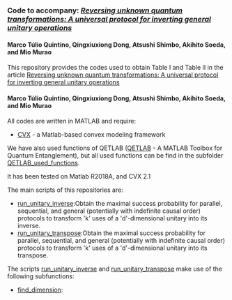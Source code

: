 ### Code to accompany: *[Reversing unknown quantum transformations: A universal protocol for inverting general unitary operations](https://arxiv.org/list/quant-ph/new)*
#### Marco Túlio Quintino, Qingxiuxiong Dong, Atsushi Shimbo, Akihito Soeda, and Mio Murao


This repository provides the codes used to obtain Table I and Table II in the article
[Reversing unknown quantum transformations: A universal protocol for inverting general unitary operations](https://arxiv.org/list/quant-ph/new)
#### Marco Túlio Quintino, Qingxiuxiong Dong, Atsushi Shimbo, Akihito Soeda, and Mio Murao

All codes are written in MATLAB and require:
- [CVX](http://cvxr.com/) - a Matlab-based convex modeling framework

We have also used functions of QETLAB ([QETLAB](http://www.qetlab.com/) - A MATLAB Toolbox for Quantum Entanglement), but all used functions can be find in the subfolder [QETLAB_used_functions](https://github.com/mtcq/unitary_inverse/tree/master/universal_unitary_inverse/QETLAB_used_functions).

It has been tested on Matlab R2018A, and CVX 2.1

The main scripts of this repositories are:

  - [run_unitary_inverse](https://github.com/mtcq/unitary_inverse/blob/master/universal_unitary_inverse/run_unitary_inverse.m):Obtain the maximal success probability for parallel, sequential, and general (potentially with indefinite causal order) protocols to transform 'k' uses of a 'd'-dimensional unitary into its inverse.
  - [run_unitary_transpose](https://github.com/mtcq/unitary_inverse/blob/master/universal_unitary_inverse/run_unitary_transpose.m):Obtain the maximal success probability for parallel, sequential, and general (potentially with indefinite causal order) protocols to transform 'k' uses of a 'd'-dimensional unitary into its transpose.
 
 
The scripts [run_unitary_inverse](https://github.com/mtcq/unitary_inverse/blob/master/universal_unitary_inverse/run_unitary_inverse.m) and  [run_unitary_transpose](https://github.com/mtcq/unitary_inverse/blob/master/universal_unitary_inverse/run_unitary_transpose.m) make use of the following subfunctions:

 - [find_dimension](https://github.com/mtcq/unitary_inverse/blob/master/universal_unitary_inverse/find_dimension.m):
